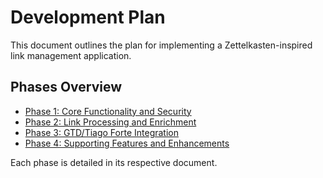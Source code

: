 # Development Plan

This document outlines the plan for implementing a Zettelkasten-inspired link management application.

## Phases Overview

- [Phase 1: Core Functionality and Security](./Phase_1_Core_Functionality_and_Security/Development_Plan.md)
- [Phase 2: Link Processing and Enrichment](./Phase_2_Link_Processing_and_Enrichment/Development_Plan.md)
- [Phase 3: GTD/Tiago Forte Integration](./Phase_3_GTD_Tiago_Forte_Integration/Development_Plan.md)
- [Phase 4: Supporting Features and Enhancements](./Phase_4_Supporting_Features_and_Enhancements/Development_Plan.md)

Each phase is detailed in its respective document.

